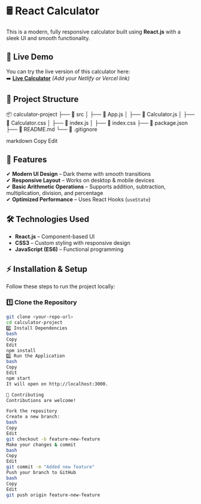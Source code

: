 # 🖩 React Calculator

This is a modern, fully responsive calculator built using **React.js** with a sleek UI and smooth functionality.

## 📌 Live Demo

You can try the live version of this calculator here:  
➡️ **[Live Calculator](#)** _(Add your Netlify or Vercel link)_

## 📂 Project Structure

📦 calculator-project ├── 📂 src │ ├── 📄 App.js │ ├── 📄 Calculator.js │ ├── 📄 Calculator.css │ ├── 📄 index.js │ ├── 📄 index.css ├── 📜 package.json ├── 📜 README.md └── 📜 .gitignore

markdown
Copy
Edit

## 🚀 Features

✔ **Modern UI Design** – Dark theme with smooth transitions  
✔ **Responsive Layout** – Works on desktop & mobile devices  
✔ **Basic Arithmetic Operations** – Supports addition, subtraction, multiplication, division, and percentage  
✔ **Optimized Performance** – Uses React Hooks (`useState`)  

## 🛠️ Technologies Used

- **React.js** – Component-based UI  
- **CSS3** – Custom styling with responsive design  
- **JavaScript (ES6)** – Functional programming  

## ⚡ Installation & Setup

Follow these steps to run the project locally:

### 1️⃣ Clone the Repository  
```bash
git clone <your-repo-url>
cd calculator-project
2️⃣ Install Dependencies
bash
Copy
Edit
npm install
3️⃣ Run the Application
bash
Copy
Edit
npm start
It will open on http://localhost:3000.

🤝 Contributing
Contributions are welcome!

Fork the repository
Create a new branch:
bash
Copy
Edit
git checkout -b feature-new-feature
Make your changes & commit
bash
Copy
Edit
git commit -m "Added new feature"
Push your branch to GitHub
bash
Copy
Edit
git push origin feature-new-feature